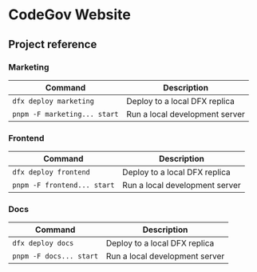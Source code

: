 # CodeGov Website

## Project reference

### Marketing

| Command                      | Description                    |
| ---------------------------- | ------------------------------ |
| `dfx deploy marketing`       | Deploy to a local DFX replica  |
| `pnpm -F marketing... start` | Run a local development server |

### Frontend

| Command                     | Description                    |
| --------------------------- | ------------------------------ |
| `dfx deploy frontend`       | Deploy to a local DFX replica  |
| `pnpm -F frontend... start` | Run a local development server |

### Docs

| Command                 | Description                    |
| ----------------------- | ------------------------------ |
| `dfx deploy docs`       | Deploy to a local DFX replica  |
| `pnpm -F docs... start` | Run a local development server |
